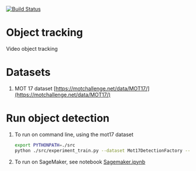 [![Build Status](https://travis-ci.org/elangovana/object-tracking.svg?branch=master)](https://travis-ci.org/elangovana/object-tracking)

# Object tracking
Video object tracking

# Datasets
1. MOT 17 dataset [https://motchallenge.net/data/MOT17/](https://motchallenge.net/data/MOT17/)


# Run object detection

1. To run on command line, using the mot17 dataset
    ```bash
    export PYTHONPATH=./src
    python ./src/experiment_train.py --dataset Mot17DetectionFactory --traindir ./tests/data/clips --valdir tests/data/clips --batchsize 8 --commit_id 763b78c085244fa2fe816f48545cdb520e037b51  --epochs 2 --learning_rate 0.0001 --log-level INFO --model FasterRcnnFactory --momentum 0.9 --patience 20 --weight_decay 5e-05
    ```
    
2. To run on SageMaker, see notebook [Sagemaker.ipynb](Sagemaker.ipynb)
